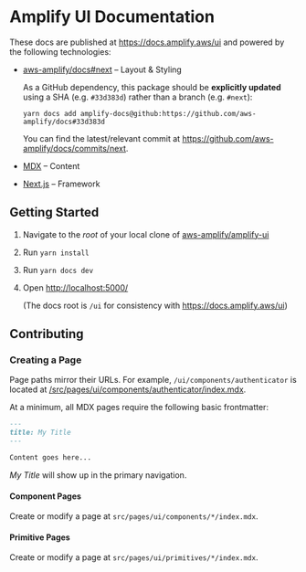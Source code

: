 # Amplify UI Documentation

These docs are published at https://docs.amplify.aws/ui and powered by the following technologies:

- [aws-amplify/docs#next](https://github.com/aws-amplify/docs/tree/next) – Layout & Styling

  As a GitHub dependency, this package should be **explicitly updated** using a SHA (e.g. `#33d383d`) rather than a branch (e.g. `#next`):

  ```shell
  yarn docs add amplify-docs@github:https://github.com/aws-amplify/docs#33d383d
  ```

  You can find the latest/relevant commit at https://github.com/aws-amplify/docs/commits/next.

- [MDX](https://github.com/mdx-js/mdx) – Content
- [Next.js](https://nextjs.org/) – Framework

## Getting Started

1. Navigate to the _root_ of your local clone of [aws-amplify/amplify-ui](https://github.com/aws-amplify/amplify-ui)
1. Run `yarn install`
1. Run `yarn docs dev`
1. Open <http://localhost:5000/>

   (The docs root is `/ui` for consistency with https://docs.amplify.aws/ui)

## Contributing

### Creating a Page

Page paths mirror their URLs. For example, `/ui/components/authenticator` is located at [/src/pages/ui/components/authenticator/index.mdx](src/pages/ui/components/authenticator/index.mdx).

At a minimum, all MDX pages require the following basic frontmatter:

```md
---
title: My Title
---

Content goes here...
```

_My Title_ will show up in the primary navigation.

#### Component Pages

Create or modify a page at `src/pages/ui/components/*/index.mdx`.

#### Primitive Pages

Create or modify a page at `src/pages/ui/primitives/*/index.mdx`.
